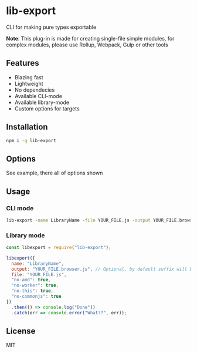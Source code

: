 # lib-export

CLI for making pure types exportable

**Note**: This plug-in is made for creating single-file simple modules, for complex modules, please use Rollup, Webpack, Gulp or other tools

## Features

- Blazing fast
- Lightweight
- No dependecies
- Available CLI-mode
- Available library-mode
- Custom options for targets

## Installation

```bash
npm i -g lib-export
```

## Options

See example, there all of options shown

## Usage

### CLI mode

```bash
lib-export -name LibraryName -file YOUR_FILE.js -output YOUR_FILE.browser.js --no-amd --no-worker --no-this --no-commonjs
```

### Library mode

```js
const libexport = require("lib-export");

libexport({
  name: "LibraryName",
  output: "YOUR_FILE.browser.js", // Optional, by default suffix will be .processed.js
  file: "YOUR_FILE.js",
  "no-amd": true,
  "no-worker": true,
  "no-this": true,
  "no-commonjs": true
})
  .then(() => console.log("Done"))
  .catch(err => console.error("What??", err));
```

## License

MIT
